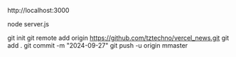 
http://localhost:3000

node server.js

git init
git remote add origin https://github.com/tztechno/vercel_news.git
git add .
git commit -m "2024-09-27"
git push -u origin mmaster